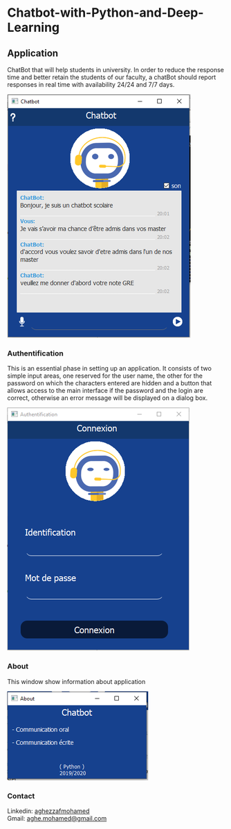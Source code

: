 # Chatbot-with-Python-and-Deep-Learning
## Application
<p> ChatBot that will help students in university. In order to reduce the response time and better retain the students of our faculty, a chatBot should report responses in real time with availability 24/24 and 7/7 days.</p>
<img src="InterfacePrincipale.png">

###	Authentification
<p>This is an essential phase in setting up an application. It consists of two simple input areas, one reserved for the user name, the other for the password on which the characters entered are hidden and a button that allows access to the main interface if the password and the login are correct, otherwise an error message will be displayed on a dialog box.</p>
<img src="authentication.png">

### About
<p>This window show information about application</p>
<img src="about.png">

### Contact
Linkedin: <a href="https://www.linkedin.com/in/mohamed-aghezzaf/">aghezzafmohamed<a/> <br>
Gmail: aghe.mohamed@gmail.com
